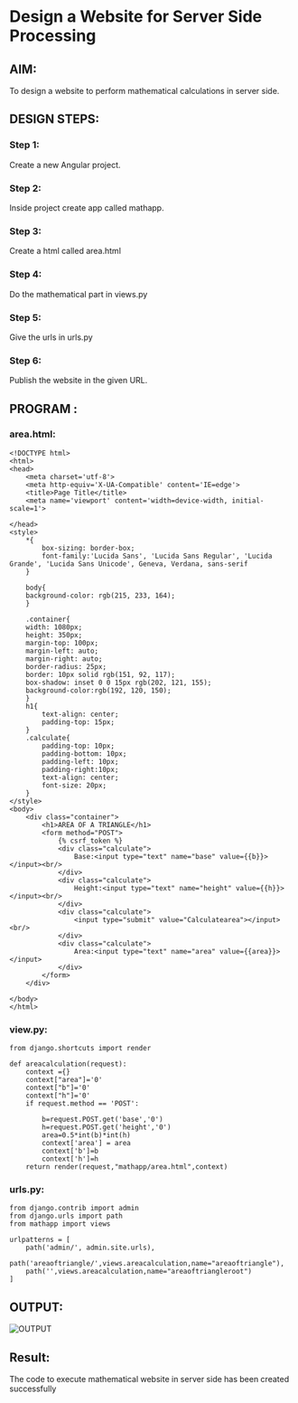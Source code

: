 # Design a Website for Server Side Processing

## AIM:
To design a website to perform mathematical calculations in server side.

## DESIGN STEPS:

### Step 1:
Create a new Angular project.

### Step 2:
Inside project create app called mathapp.

### Step 3:
Create a html called area.html

### Step 4:
Do the mathematical part in views.py

### Step 5:
Give the urls in urls.py

### Step 6:
Publish the website in the given URL.

## PROGRAM :
### area.html:
```
<!DOCTYPE html>
<html>
<head>
    <meta charset='utf-8'>
    <meta http-equiv='X-UA-Compatible' content='IE=edge'>
    <title>Page Title</title>
    <meta name='viewport' content='width=device-width, initial-scale=1'>
    
</head>
<style>
    *{
        box-sizing: border-box;
        font-family:'Lucida Sans', 'Lucida Sans Regular', 'Lucida Grande', 'Lucida Sans Unicode', Geneva, Verdana, sans-serif
    }

    body{
    background-color: rgb(215, 233, 164);
    }

    .container{
    width: 1080px;
    height: 350px;
    margin-top: 100px;
    margin-left: auto;
    margin-right: auto;
    border-radius: 25px;
    border: 10px solid rgb(151, 92, 117);
    box-shadow: inset 0 0 15px rgb(202, 121, 155);
    background-color:rgb(192, 120, 150);
    }
    h1{
        text-align: center;
        padding-top: 15px;
    }
    .calculate{
        padding-top: 10px;
        padding-bottom: 10px;
        padding-left: 10px;
        padding-right:10px;
        text-align: center;
        font-size: 20px;
    }
</style>
<body>
    <div class="container">
        <h1>AREA OF A TRIANGLE</h1>
        <form method="POST">
            {% csrf_token %}
            <div class="calculate"> 
                Base:<input type="text" name="base" value={{b}}></input><br/>
            </div>
            <div class="calculate">
                Height:<input type="text" name="height" value={{h}}></input><br/>
            </div>
            <div class="calculate">
                <input type="submit" value="Calculatearea"></input><br/>
            </div>
            <div class="calculate">
                Area:<input type="text" name="area" value={{area}}></input>
            </div>
        </form>
    </div>
    
</body>
</html>
```
### view.py:
```
from django.shortcuts import render

def areacalculation(request):
    context ={}
    context["area"]='0'
    context["b"]='0'
    context["h"]='0'
    if request.method == 'POST':
        
        b=request.POST.get('base','0')
        h=request.POST.get('height','0')
        area=0.5*int(b)*int(h)
        context['area'] = area
        context['b']=b
        context['h']=h
    return render(request,"mathapp/area.html",context)
```
### urls.py:
```
from django.contrib import admin
from django.urls import path
from mathapp import views

urlpatterns = [
    path('admin/', admin.site.urls),
    path('areaoftriangle/',views.areacalculation,name="areaoftriangle"),
    path('',views.areacalculation,name="areaoftriangleroot")
]
```

## OUTPUT:
![OUTPUT](https://user-images.githubusercontent.com/93427278/154801879-fd885e06-c6b3-44fd-8b40-055576134204.png)

## Result:
The code to execute mathematical website in server side has been created successfully
